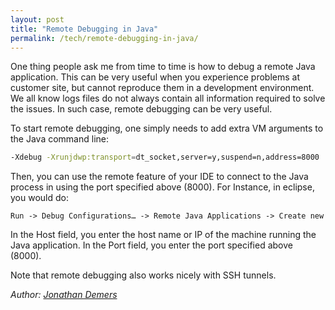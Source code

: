 ```yaml
---
layout: post
title: "Remote Debugging in Java"
permalink: /tech/remote-debugging-in-java/
---
```


One thing people ask me from time to time is how to debug a remote Java application. This can be very useful when you experience problems at customer site, but cannot reproduce them in a development environment. We all know logs files do not always contain all information required to solve the issues. In such case, remote debugging can be very useful.

To start remote debugging, one simply needs to add extra VM arguments to the Java command line:

```bash
-Xdebug -Xrunjdwp:transport=dt_socket,server=y,suspend=n,address=8000
```

Then, you can use the remote feature of your IDE to connect to the Java process in using the port specified above (8000). For Instance, in eclipse, you would do:

```
Run -> Debug Configurations… -> Remote Java Applications -> Create new
```

In the Host field, you enter the host name or IP of the machine running the Java application. In the Port field, you enter the port specified above (8000).

Note that remote debugging also works nicely with SSH tunnels.

*Author: [Jonathan Demers](https://www.linkedin.com/in/jonathan-demers-ing/ "Jonathan Demers")*
